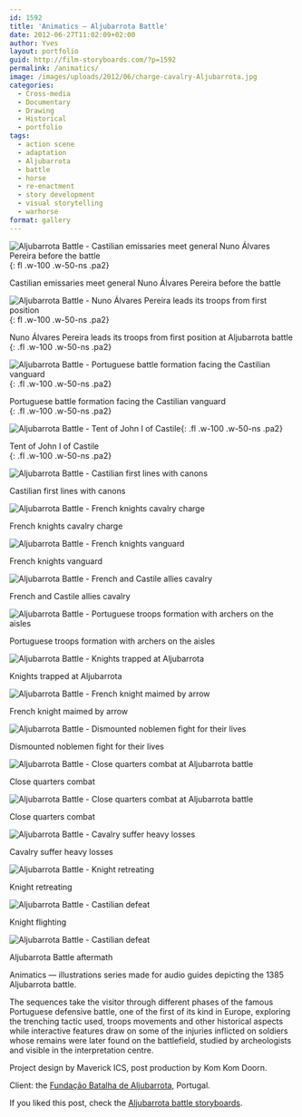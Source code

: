 ```yaml
---
id: 1592
title: 'Animatics — Aljubarrota Battle'
date: 2012-06-27T11:02:09+02:00
author: Yves
layout: portfolio
guid: http://film-storyboards.com/?p=1592
permalink: /animatics/
image: /images/uploads/2012/06/charge-cavalry-Aljubarrota.jpg
categories:
  - Cross-media
  - Documentary
  - Drawing
  - Historical
  - portfolio
tags:
  - action scene
  - adaptation
  - Aljubarrota
  - battle
  - horse
  - re-enactment
  - story development
  - visual storytelling
  - warhorse
format: gallery
---
```


![Aljubarrota Battle - Castilian emissaries meet general Nuno Álvares Pereira before the battle](/images/uploads/2012/06/Aljubarrota-battle-general-confronts-emissaries.jpg){: fl .w-100 .w-50-ns .pa2}
<figcaption>Castilian emissaries meet general Nuno Álvares Pereira before the battle</figcaption>

![Aljubarrota Battle - Nuno Álvares Pereira leads its troops from first position](/images/uploads/2012/06/Nuno-Alvares-Pereira-troops-move.jpg){: fl .w-100 .w-50-ns .pa2}
<figcaption>Nuno Álvares Pereira leads its troops from first position at Aljubarrota battle</figcaption>{: .fl .w-100 .w-50-ns .pa2}

![Aljubarrota Battle - Portuguese battle formation facing the Castilian vanguard](/images/uploads/2012/06/Armies-position-bird-view-Aljubarrota-1.jpg){: .fl .w-100 .w-50-ns .pa2}
<figcaption>Portuguese battle formation facing the Castilian vanguard</figcaption>{: .fl .w-100 .w-50-ns .pa2}

![Aljubarrota Battle - Tent of John I of Castile](/images/uploads/2012/06/John-of-Castile-tent.jpg){: .fl .w-100 .w-50-ns .pa2}
<figcaption>Tent of John I of Castile</figcaption>{: .fl .w-100 .w-50-ns .pa2}

![Aljubarrota Battle - Castilian first lines with canons](/images/uploads/2012/06/animaticCastilianarmybirdviewAljubarrota.jpg)
<figcaption>Castilian first lines with canons</figcaption>

![Aljubarrota Battle - French knights cavalry charge](/images/uploads/2012/06/FrenchknightsassaultAljubarrota.jpg)
<figcaption>French knights cavalry charge</figcaption>

![Aljubarrota Battle - French knights vanguard](/images/uploads/2012/06/vangard-cavalry-Aljubarrota.jpg)
<figcaption>French knights vanguard</figcaption>

![Aljubarrota Battle - French and Castile allies cavalry](/images/uploads/2012/06/cronistas_vanguard.jpg)
<figcaption>French and Castile allies cavalry</figcaption>

![Aljubarrota Battle - Portuguese troops formation with archers on the aisles](/images/uploads/2012/06/Alubarrota-battle-helicopter-shot-1.jpg)
<figcaption>Portuguese troops formation with archers on the aisles</figcaption>

![Aljubarrota Battle - Knights trapped at Aljubarrota ](/images/uploads/2012/06/chevaliers-pieges-aljubarrota.jpg)
<figcaption>Knights trapped at Aljubarrota </figcaption>

![Aljubarrota Battle - French knight maimed by arrow](/images/uploads/2012/06/Arrowskill.jpg)
<figcaption>French knight maimed by arrow</figcaption>

![Aljubarrota Battle - Dismounted noblemen fight for their lives](/images/uploads/2012/06/animaticAljubarrotadismountednoblemen.jpg)
<figcaption>Dismounted noblemen fight for their lives</figcaption>

![Aljubarrota Battle - Close quarters combat at Aljubarrota battle](/images/uploads/2012/06/animaticswordfight.jpg)
<figcaption>Close quarters combat</figcaption>

![Aljubarrota Battle - Close quarters combat at Aljubarrota battle](/images/uploads/2012/06/animaticvangardfightatAljubarrota.jpg)
<figcaption>Close quarters combat</figcaption>

![Aljubarrota Battle - Cavalry suffer heavy losses](/images/uploads/2012/06/animaticcavalryheavyloss.jpg)
<figcaption>Cavalry suffer heavy losses</figcaption>

![Aljubarrota Battle - Knight retreating](/images/uploads/2012/06/animaticknightsretreat.jpg)
<figcaption>Knight retreating</figcaption>

![Aljubarrota Battle - Castilian defeat](/images/uploads/2012/06/chevalier-defaite-aljubarrota.jpg)
<figcaption>Knight flighting</figcaption>

![Aljubarrota Battle - Castilian defeat](/images/uploads/2012/06/animaticbattleaftermath.jpg)
<figcaption>Aljubarrota Battle aftermath</figcaption>


<div class="lh-copy measure-wide">

Animatics — illustrations series made for audio guides depicting the 1385 Aljubarrota battle.

The sequences take the visitor through different phases of the famous Portuguese defensive battle, one of the first of its kind in Europe, exploring the trenching tactic used, troops movements and other historical aspects while interactive features draw on some of the injuries inflicted on soldiers whose remains were later found on the battlefield, studied by archeologists and visible in the interpretation centre.

Project design by Maverick ICS, post production by Kom Kom Doorn.

Client: the [Fundação Batalha de Aljubarrota](http://www.fundacao-aljubarrota.pt "Battle of Aljubarrota Interpretation Centre"), Portugal.


If you liked this post, check the [Aljubarrota battle storyboards](/aljubarrota-battle/ "Animatics").

</div>
